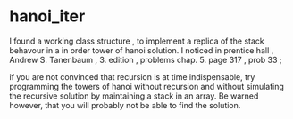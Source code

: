 # hanoi_iter
I found a working class structure , to implement a replica of the stack behavour in a in order tower of hanoi solution.
I noticed in prentice hall , Andrew S. Tanenbaum , 3. edition , problems chap. 5. page 317 , prob 33 ;

if you are not convinced that recursion is at time indispensable, try programming the towers of hanoi without recursion 
and without simulating the recursive solution by maintaining a stack in an array. Be warned however,
that you will probably not be able to find the solution.

